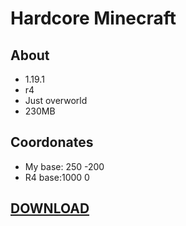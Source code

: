 # Hardcore Minecraft

## About
- 1.19.1
- r4
- Just overworld
- 230MB

## Coordonates

- My base: 250 -200
- R4 base:1000 0

## [DOWNLOAD](https://drive.google.com/file/d/1fyBcigLbpBZO27o_ZAbF4-63dWxQMOAE/view?usp=sharing)
  
